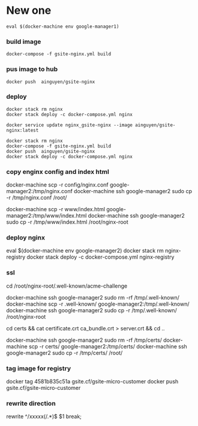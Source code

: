 
# New one

```
eval $(docker-machine env google-manager1)

```
### build image
```
docker-compose -f gsite-nginx.yml build

```

### pus image to hub

```
docker push  ainguyen/gsite-nginx
```

### deploy
```
docker stack rm nginx
docker stack deploy -c docker-compose.yml nginx

docker service update nginx_gsite-nginx --image ainguyen/gsite-nginx:latest
```


```
docker stack rm nginx
docker-compose -f gsite-nginx.yml build
docker push  ainguyen/gsite-nginx
docker stack deploy -c docker-compose.yml nginx

```

### copy enginx config and index html

docker-machine scp -r config/nginx.conf google-manager2:/tmp/nginx.conf
docker-machine ssh google-manager2 sudo cp -r /tmp/nginx.conf /root/

docker-machine scp -r www/index.html google-manager2:/tmp/www/index.html
docker-machine ssh google-manager2 sudo cp -r /tmp/www/index.html /root/nginx-root

### deploy nginx
eval $(docker-machine env google-manager2)
docker stack rm nginx-registry
docker stack deploy -c docker-compose.yml nginx-registry

### ssl

cd /root/nginx-root/.well-known/acme-challenge

docker-machine ssh google-manager2 sudo rm -rf /tmp/.well-known/
docker-machine scp -r .well-known/ google-manager2:/tmp/.well-known/
docker-machine ssh google-manager2 sudo cp -r /tmp/.well-known/ /root/nginx-root

cd certs && cat certificate.crt ca_bundle.crt > server.crt && cd ..

docker-machine ssh google-manager2 sudo rm -rf /tmp/certs/
docker-machine scp -r certs/ google-manager2:/tmp/certs/
docker-machine ssh google-manager2 sudo cp -r /tmp/certs/ /root/

### tag image for registry
docker tag 4581b835c51a gsite.cf/gsite-micro-customer
docker push gsite.cf/gsite-micro-customer

### rewrite direction
rewrite ^/xxxxx(/.*)$ $1 break;

